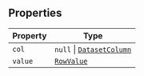 ## Properties

| Property                   | Type                                          |
| -------------------------- | --------------------------------------------- |
| <a id="col"></a> `col`     | `null` \| [`DatasetColumn`](DatasetColumn.md) |
| <a id="value"></a> `value` | [`RowValue`](RowValue.md)                     |
